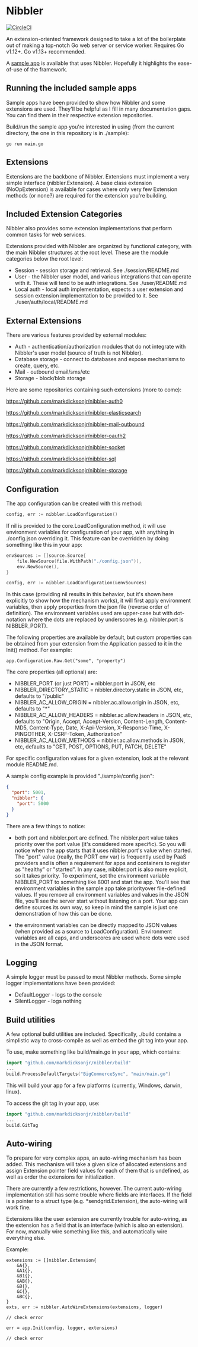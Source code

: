 # Nibbler

[![CircleCI](https://circleci.com/gh/markdicksonjr/nibbler.svg?style=svg)](https://circleci.com/gh/markdicksonjr/nibbler)

An extension-oriented framework designed to take a lot of the boilerplate out of making a top-notch Go web server or 
service worker.  Requires Go v1.12+.  Go v1.13+ recommended. 

A [sample app](https://github.com/markdicksonjr/nibbler-sample) is available that uses Nibbler.  Hopefully it highlights
the ease-of-use of the framework.

## Running the included sample apps

Sample apps have been provided to show how Nibbler and some extensions are used.  They'll be helpful as I fill in many 
documentation gaps.  You can find them in their respective extension repositories.

Build/run the sample app you're interested in using (from the current directory, the one in this repository is in
./sample):

`go run main.go`

## Extensions

Extensions are the backbone of Nibbler.  Extensions must implement a very simple interface (nibbler.Extension).  A base 
class extension (NoOpExtension) is available for cases where only very few Extension methods (or none?) are required for 
the extension you're building.

## Included Extension Categories

Nibbler also provides some extension implementations that perform common tasks for web services.

Extensions provided with Nibbler are organized by functional category, with the main Nibbler structures at the root
level.  These are the module categories below the root level:

- Session - session storage and retrieval.  See ./session/README.md
- User - the Nibbler user model, and various integrations that can operate with it.  These will tend to be auth integrations.
See ./user/README.md
- Local auth - local auth implementation, expects a user extension and session extension implementation to be provided to it.
See ./user/auth/local/README.md

## External Extensions

There are various features provided by external modules:

- Auth - authentication/authorization modules that do not integrate with Nibbler's user model (source of truth is not Nibbler).
- Database storage - connect to databases and expose mechanisms to create, query, etc.
- Mail - outbound email/sms/etc
- Storage - block/blob storage

Here are some repositories containing such extensions (more to come):

https://github.com/markdicksonjr/nibbler-auth0

https://github.com/markdicksonjr/nibbler-elasticsearch

https://github.com/markdicksonjr/nibbler-mail-outbound

https://github.com/markdicksonjr/nibbler-oauth2

https://github.com/markdicksonjr/nibbler-socket

https://github.com/markdicksonjr/nibbler-sql

https://github.com/markdicksonjr/nibbler-storage

## Configuration

The app configuration can be created with this method:

```go
config, err := nibbler.LoadConfiguration()
```

If nil is provided to the core.LoadConfiguration method, it will use environment variables for
configuration of your app, with anything in ./config.json overriding it.  This feature can be overridden 
by doing something like this in your app:

```go
envSources := []source.Source{
    file.NewSource(file.WithPath("./config.json")),
    env.NewSource(),
}

config, err := nibbler.LoadConfiguration(&envSources)
```

In this case (providing nil results in this behavior, but it's shown here explicitly to show how the mechanism works), 
it will first apply environment variables, then apply properties from the json file (reverse order of definition).  The 
environment variables used are upper-case but with dot-notation where the dots are replaced by underscores (e.g. 
nibbler.port is NIBBLER_PORT).

The following properties are available by default, but custom properties can be obtained from your extension from the 
Application passed to it in the Init() method.  For example:

```
app.Configuration.Raw.Get("some", "property")
```

The core properties (all optional) are:

- NIBBLER_PORT (or just PORT) = nibbler.port in JSON, etc
- NIBBLER_DIRECTORY_STATIC = nibbler.directory.static in JSON, etc, defaults to "/public" 
- NIBBLER_AC_ALLOW_ORIGIN = nibbler.ac.allow.origin in JSON, etc, defaults to "*" 
- NIBBLER_AC_ALLOW_HEADERS = nibbler.ac.allow.headers in JSON, etc, defaults to "Origin, Accept, Accept-Version, 
Content-Length, Content-MD5, Content-Type, Date, X-Api-Version, X-Response-Time, X-PINGOTHER, X-CSRF-Token, Authorization"
- NIBBLER_AC_ALLOW_METHODS = nibbler.ac.allow.methods in JSON, etc, defaults to "GET, POST, OPTIONS, PUT, PATCH, DELETE" 

For specific configuration values for a given extension, look at the relevant module README.md.

A sample config example is provided "./sample/config.json":

```json
{
  "port": 5001,
  "nibbler": {
    "port": 5000
  }
}
```

There are a few things to notice:

- both port and nibbler.port are defined.  The nibbler.port value takes priority over the port value (it's considered 
more specific).  So you will notice when the app starts that it uses nibbler.port's value when started.  The "port" 
value (really, the PORT env var) is frequently used by PaaS providers and is often a requirement for apps and containers 
to register as "healthy" or "started".  In any case, nibbler.port is also more explicit, so it takes priority.  To 
experiment, set the environment variable NIBBLER_PORT to something like 8001 and start the app.  You'll see that 
environment variables in the sample app take priorityover file-defined values.  If you remove all environment variables 
and values in the JSON file, you'll see the server start without listening on a port.  Your app can define sources its 
own way, so keep in mind the sample is just one demonstration of how this can be done.

- the environment variables can be directly mapped to JSON values (when provided as a source to LoadConfiguration). 
Environment variables 
are all caps, and underscores are used where dots were used in the JSON format.

## Logging

A simple logger must be passed to most Nibbler methods.  Some simple logger implementations have been provided:

- DefaultLogger - logs to the console
- SilentLogger - logs nothing 

## Build utilities

A few optional build utilities are included.  Specifically, ./build contains a simplistic way to cross-compile as well
as embed the git tag into your app.

To use, make something like build/main.go in your app, which contains:

```go
import "github.com/markdicksonjr/nibbler/build"
...
build.ProcessDefaultTargets("BigCommerceSync", "main/main.go")
```

This will build your app for a few platforms (currently, Windows, darwin, linux).

To access the git tag in your app, use:

```go
import "github.com/markdicksonjr/nibbler/build"
...
build.GitTag
```

## Auto-wiring

To prepare for very complex apps, an auto-wiring mechanism has been added.  This mechanism will take a given slice of 
allocated extensions and assign Extension pointer field values for each of them that is undefined, as well as order the 
extensions for initialization.

There are currently a few restrictions, however.  The current auto-wiring implementation still has some trouble where 
fields are interfaces.  If the field is a pointer to a struct type (e.g. *sendgrid.Extension), the auto-wiring will 
work fine.  

Extensions like the user extension are currently trouble for auto-wiring, as the extension has a field that is an 
interface (which is also an extension).  For now, manually wire something like this, and automatically wire everything 
else.

Example:

```
extensions := []nibbler.Extension{
    &A{},
    &A1{},
    &B1{},
    &AB{},
    &B{},
    &C{},
    &BC{},
}
exts, err := nibbler.AutoWireExtensions(extensions, logger)

// check error

err = app.Init(config, logger, extensions)

// check error
```